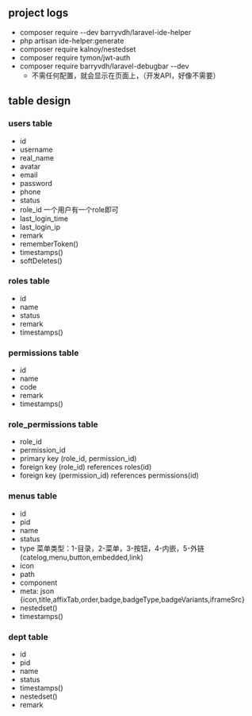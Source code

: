 ## project logs
- composer require --dev barryvdh/laravel-ide-helper
- php artisan ide-helper:generate
- composer require kalnoy/nestedset
- composer require tymon/jwt-auth
- composer require barryvdh/laravel-debugbar --dev
  - 不需任何配置，就会显示在页面上，（开发API，好像不需要）

## table design
### users table
- id
- username
- real_name
- avatar
- email
- password
- phone
- status
- role_id 一个用户有一个role即可
- last_login_time
- last_login_ip
- remark
- rememberToken()
- timestamps()
- softDeletes()

### roles table
- id
- name
- status
- remark
- timestamps()

### permissions table
- id
- name
- code
- remark
- timestamps()

### role_permissions table
- role_id
- permission_id
- primary key (role_id, permission_id)
- foreign key (role_id) references roles(id)
- foreign key (permission_id) references permissions(id)

### menus table
- id
- pid
- name
- status
- type 菜单类型：1-目录，2-菜单，3-按钮，4-内嵌，5-外链(catelog,menu,button,embedded,link)
- icon
- path
- component
- meta: json {icon,title,affixTab,order,badge,badgeType,badgeVariants,iframeSrc}
- nestedset()
- timestamps()

### dept table
- id
- pid
- name
- status
- timestamps()
- nestedset()
- remark
